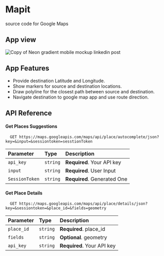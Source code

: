 
# Mapit

source code for Google Maps

## App view
![Copy of Neon gradient mobile mockup linkedin post ](https://github.com/kareemabdeen/Mapit/assets/118139061/ec85a938-e062-4aeb-bce1-df7dcd1b3af5)


## App Features

- Provide destination Latitude and Longitude.
- Show markers for source and destination locations.
- Draw polyline for the closest path between source and destination.
- Navigate destination to google map app and use route direction.


## API Reference

#### Get Places Suggestions

```http
  GET https://maps.googleapis.com/maps/api/place/autocomplete/json?key=&input=&sessiontoken=sesstionToken
```

| Parameter | Type     | Description                |
| :-------- | :------- | :------------------------- |
| `api_key` | `string` | **Required**. Your API key |
| `input` | `string` | **Required**. User Input |
| `SessionToken` | `string` | **Required**. Generated One |

#### Get Place Details

```http
  GET https://maps.googleapis.com/maps/api/place/details/json?key=&sessiontoken=&place_id=&fields=geometry
```

| Parameter | Type     | Description                       |
| :-------- | :------- | :-------------------------------- |
| `place_id`      | `string` | **Required**. place_id  |
| `fields`      | `string` | **Optional**. geometry  |
| `api_key` | `string` | **Required**. Your API key |

